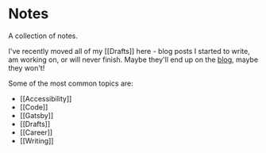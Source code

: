 # Notes

A collection of notes.

I've recently moved all of my [[Drafts]] here - blog posts I started to write, am working on, or will never finish. Maybe they'll end up on the [blog](/blog), maybe they won't!

Some of the most common topics are:

- [[Accessibility]]
- [[Code]]
- [[Gatsby]]
- [[Drafts]]
- [[Career]]
- [[Writing]]